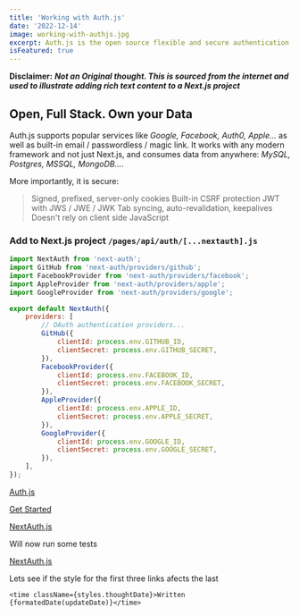 ```yaml
---
title: 'Working with Auth.js'
date: '2022-12-14'
image: working-with-authjs.jpg
excerpt: Auth.js is the open source flexible and secure authentication for the web ...
isFeatured: true
---
```


**Disclaimer:** **_Not an Original thought. This is sourced from the internet and used to illustrate adding rich text content to a Next.js project_**

## Open, Full Stack. Own your Data

Auth.js supports popular services like _Google, Facebook, Auth0, Apple..._ as well as built-in email / passwordless / magic link. It works with any modern framework and not just Next.js, and consumes data from anywhere: _MySQL, Postgres, MSSQL, MongoDB…_.

More importantly, it is secure:

> Signed, prefixed, server-only cookies
> Built-in CSRF protection
> JWT with JWS / JWE / JWK
> Tab syncing, auto-revalidation, keepalives
> Doesn't rely on client side JavaScript

### Add to Next.js project `/pages/api/auth/[...nextauth].js`

```js
import NextAuth from 'next-auth';
import GitHub from 'next-auth/providers/github';
import FacebookProvider from 'next-auth/providers/facebook';
import AppleProvider from 'next-auth/providers/apple';
import GoogleProvider from 'next-auth/providers/google';

export default NextAuth({
	providers: [
		// OAuth authentication providers...
		GitHub({
			clientId: process.env.GITHUB_ID,
			clientSecret: process.env.GITHUB_SECRET,
		}),
		FacebookProvider({
			clientId: process.env.FACEBOOK_ID,
			clientSecret: process.env.FACEBOOK_SECRET,
		}),
		AppleProvider({
			clientId: process.env.APPLE_ID,
			clientSecret: process.env.APPLE_SECRET,
		}),
		GoogleProvider({
			clientId: process.env.GOOGLE_ID,
			clientSecret: process.env.GOOGLE_SECRET,
		}),
	],
});
```

[Auth.js](https://authjs.dev/)

[Get Started](https://authjs.dev/getting-started/introduction)

[NextAuth.js](https://next-auth.js.org/)

Will now run some tests

[NextAuth.js](https://next-auth.js.org/)

Lets see if the style for the first three links afects the last

`<time className={styles.thoughtDate}>Written {formatedDate(updateDate)}</time>`
